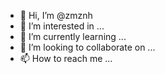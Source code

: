 - 👋 Hi, I’m @zmznh
- 👀 I’m interested in ...
- 🌱 I’m currently learning ...
- 💞️ I’m looking to collaborate on ...
- 📫 How to reach me ...

<!---
zmznh/zmznh is a ✨ special ✨ repository because its `README.md` (this file) appears on your GitHub profile.
You can click the Preview link to take a look at your changes.
--->
